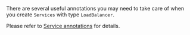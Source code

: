 There are several useful annotations you may need to take care of when you create `Services` with type `LoadBalancer`.

Please refer to [Service annotations](./annotations.md) for details.